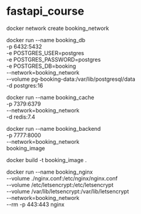 # fastapi_course
docker network create booking_network

docker run --name booking_db \
    -p 6432:5432 \
    -e POSTGRES_USER=postgres \
    -e POSTGRES_PASSWORD=postgres \
    -e POSTGRES_DB=booking \
    --network=booking_network \
    --volume pg-booking-data:/var/lib/postgresql/data \
    -d postgres:16

docker run --name booking_cache \
    -p 7379:6379 \
    --network=booking_network \
    -d redis:7.4

docker run --name booking_backend \
    -p 7777:8000\
    --network=booking_network \
    booking_image
    

docker build -t booking_image .

docker run --name booking_nginx \
    --volume ./nginx.conf:/etc/nginx/nginx.conf \
    --volume /etc/letsencrypt:/etc/letsencrypt \
    --volume /var/lib/letsencrypt:/var/lib/letsencrypt \
    --network=booking_network \
    --rm -p 443:443 nginx